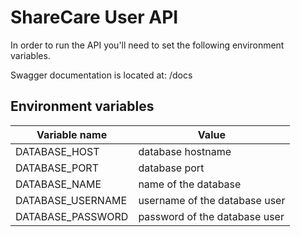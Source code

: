 # ShareCare User API

In order to run the API you'll need to set the following environment variables.

Swagger documentation is located at: /docs

## Environment variables

| Variable name | Value |
| --- | --- |
|DATABASE_HOST|database hostname|
|DATABASE_PORT|database port|
|DATABASE_NAME|name of the database
|DATABASE_USERNAME|username of the database user|
|DATABASE_PASSWORD|password of the database user|
